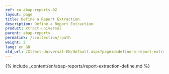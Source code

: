 ```yaml
---
ref: xu-abap-reports-02
layout: page
title: Define a Report Extraction
description: Define a Report Extraction
product: xtract-universal
parent: abap-reports
permalink: /:collection/:path
weight: 2
lang: en_GB
old_url: /Xtract-Universal-EN/default.aspx?pageid=define-a-report-extraction
---
```

{% include _content/en/abap-reports/report-extraction-define.md %}